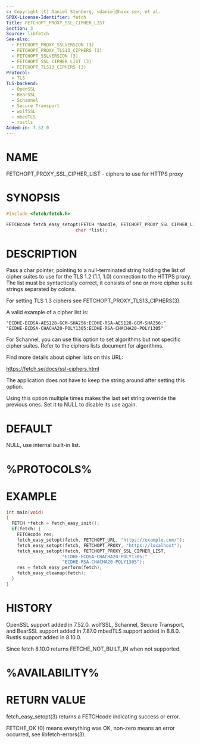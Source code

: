 ```yaml
---
c: Copyright (C) Daniel Stenberg, <daniel@haxx.se>, et al.
SPDX-License-Identifier: fetch
Title: FETCHOPT_PROXY_SSL_CIPHER_LIST
Section: 3
Source: libfetch
See-also:
  - FETCHOPT_PROXY_SSLVERSION (3)
  - FETCHOPT_PROXY_TLS13_CIPHERS (3)
  - FETCHOPT_SSLVERSION (3)
  - FETCHOPT_SSL_CIPHER_LIST (3)
  - FETCHOPT_TLS13_CIPHERS (3)
Protocol:
  - TLS
TLS-backend:
  - OpenSSL
  - BearSSL
  - Schannel
  - Secure Transport
  - wolfSSL
  - mbedTLS
  - rustls
Added-in: 7.52.0
---
```


# NAME

FETCHOPT_PROXY_SSL_CIPHER_LIST - ciphers to use for HTTPS proxy

# SYNOPSIS

~~~c
#include <fetch/fetch.h>

FETCHcode fetch_easy_setopt(FETCH *handle, FETCHOPT_PROXY_SSL_CIPHER_LIST,
                          char *list);
~~~

# DESCRIPTION

Pass a char pointer, pointing to a null-terminated string holding the list of
cipher suites to use for the TLS 1.2 (1.1, 1.0) connection to the HTTPS proxy.
The list must be syntactically correct, it consists of one or more cipher suite
strings separated by colons.

For setting TLS 1.3 ciphers see FETCHOPT_PROXY_TLS13_CIPHERS(3).

A valid example of a cipher list is:
~~~
"ECDHE-ECDSA-AES128-GCM-SHA256:ECDHE-RSA-AES128-GCM-SHA256:"
"ECDHE-ECDSA-CHACHA20-POLY1305:ECDHE-RSA-CHACHA20-POLY1305"
~~~

For Schannel, you can use this option to set algorithms but not specific
cipher suites. Refer to the ciphers lists document for algorithms.

Find more details about cipher lists on this URL:

 https://fetch.se/docs/ssl-ciphers.html

The application does not have to keep the string around after setting this
option.

Using this option multiple times makes the last set string override the
previous ones. Set it to NULL to disable its use again.

# DEFAULT

NULL, use internal built-in list.

# %PROTOCOLS%

# EXAMPLE

~~~c
int main(void)
{
  FETCH *fetch = fetch_easy_init();
  if(fetch) {
    FETCHcode res;
    fetch_easy_setopt(fetch, FETCHOPT_URL, "https://example.com/");
    fetch_easy_setopt(fetch, FETCHOPT_PROXY, "https://localhost");
    fetch_easy_setopt(fetch, FETCHOPT_PROXY_SSL_CIPHER_LIST,
                     "ECDHE-ECDSA-CHACHA20-POLY1305:"
                     "ECDHE-RSA-CHACHA20-POLY1305");
    res = fetch_easy_perform(fetch);
    fetch_easy_cleanup(fetch);
  }
}
~~~

# HISTORY

OpenSSL support added in 7.52.0.
wolfSSL, Schannel, Secure Transport, and BearSSL support added in 7.87.0
mbedTLS support added in 8.8.0.
Rustls support added in 8.10.0.

Since fetch 8.10.0 returns FETCHE_NOT_BUILT_IN when not supported.

# %AVAILABILITY%

# RETURN VALUE

fetch_easy_setopt(3) returns a FETCHcode indicating success or error.

FETCHE_OK (0) means everything was OK, non-zero means an error occurred, see
libfetch-errors(3).
